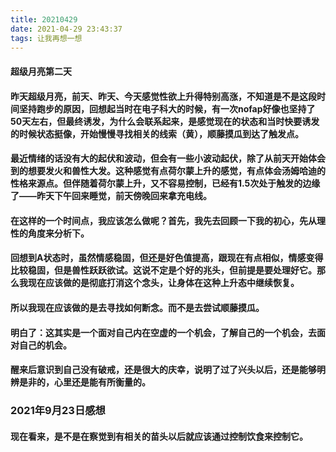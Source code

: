 ```yaml
---
title: 20210429
date: 2021-04-29 23:43:37
tags: 让我再想一想
---
```

#### 超级月亮第二天
#### 昨天超级月亮，前天、昨天、今天感觉性欲上升得特别高涨，不知道是不是这段时间坚持跑步的原因，回想起当时在电子科大的时候，有一次nofap好像也坚持了50天左右，但最终诱发，为什么会联系起来，是感觉现在的状态和当时快要诱发的时候状态挺像，开始慢慢寻找相关的线索（黄），顺藤摸瓜到达了触发点。
#### 最近情绪的话没有大的起伏和波动，但会有一些小波动起伏，除了从前天开始体会到的想要发火和兽性大发。这种感觉有点荷尔蒙上升的感觉，有点体会汤姆哈迪的性格来源点。但伴随着荷尔蒙上升，又不容易控制，已经有1.5次处于触发的边缘了——昨天下午回来睡觉，前天傍晚回来拿充电线。
#### 在这样的一个时间点，我应该怎么做呢？首先，我先去回顾一下我的初心，先从理性的角度来分析下。
#### 回想到A状态时，虽然情感稳固，但还是好色值提高，跟现在有点相似，情感变得比较稳固，但是兽性跃跃欲试。这说不定是个好的兆头，但前提是要处理好它。那么我现在应该做的是彻底打消这个念头，让身体在这种上升态中继续恢复。
#### 所以我现在应该做的是去寻找如何断念。而不是去尝试顺藤摸瓜。
#### 明白了：这其实是一个面对自己内在空虚的一个机会，了解自己的一个机会，去面对自己的机会。
#### 醒来后意识到自己没有破戒，还是很大的庆幸，说明了过了兴头以后，还是能够明辨是非的，心里还是能有所衡量的。
### 2021年9月23日感想
#### 现在看来，是不是在察觉到有相关的苗头以后就应该通过控制饮食来控制它。